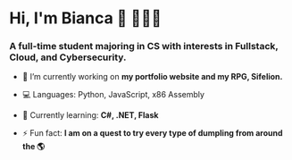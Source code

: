 <h1>Hi, I'm Bianca 👋 👩🏽‍💻</h1>
<h3>A full-time student majoring in CS with interests in Fullstack, Cloud, and Cybersecurity.</h3>

- 🔭 I’m currently working on **my portfolio website and my RPG, Sifelion.**

- 💻 Languages: Python, JavaScript, x86 Assembly

- 🌱 Currently learning: **C#, .NET, Flask**

- ⚡ Fun fact: **I am on a quest to try every type of dumpling from around the 🌎**

